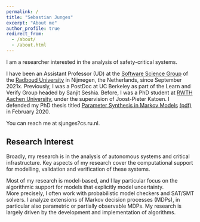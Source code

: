 ```yaml
---
permalink: /
title: "Sebastian Junges"
excerpt: "About me"
author_profile: true
redirect_from: 
  - /about/
  - /about.html
---
```


I am a researcher interested in the analysis of safety-critical systems. 

I have been an Assistant Professor (UD) at the [Software Science Group](https://www.sws.cs.ru.nl) of the [Radboud University](https://www.ru.nl/icis/) in Nijmegen, the Netherlands, since September 2021x. 
Previously, I was a PostDoc at UC Berkeley as part of the Learn and Verify Group headed by Sanjit Seshia. 
Before, I was a PhD student at [RWTH Aachen University](https://moves.rwth-aachen.de/), under the supervision of Joost-Pieter Katoen. 
I defended my PhD thesis titled [Parameter Synthesis in Markov Models](http://doi.org/10.18154/RWTH-2020-02348) [(pdf)](http://publications.rwth-aachen.de/record/783179/files/783179.pdf) in February 2020.  

You can reach me at sjunges?cs.ru.nl. 

## Research Interest

Broadly, my research is in the analysis of autonomous systems and critical infrastructure. 
Key aspects of my research cover the computational support for modelling, validation and verification of these systems.

Most of my research is model-based, and I lay particular focus on the algorithmic support for  models that explicitly model uncertainty.  
More precisely, I often work with probabilistic model checkers and SAT/SMT solvers. 
I analyze extensions of Markov decision processes (MDPs), in particular also parametric or partially observable MDPs. 
My research is largely driven by the development and implementation of algorithms. 
